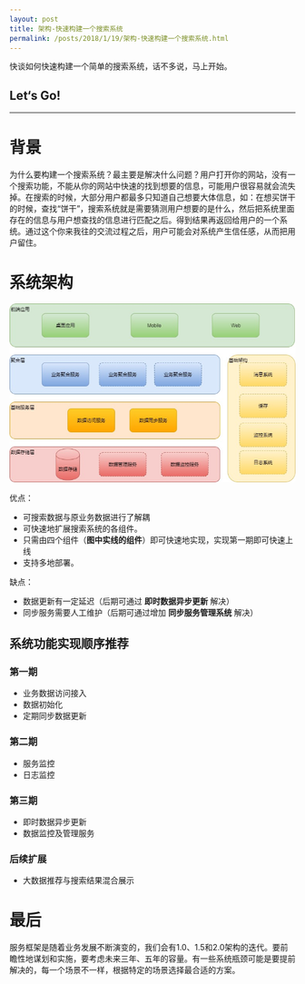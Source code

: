 ```yaml
---
layout: post
title: 架构-快速构建一个搜索系统
permalink: /posts/2018/1/19/架构-快速构建一个搜索系统.html
---
```


快谈如何快速构建一个简单的搜索系统，话不多说，马上开始。

## Let‘s Go!
-----

# 背景

为什么要构建一个搜索系统？最主要是解决什么问题？用户打开你的网站，没有一个搜索功能，不能从你的网站中快速的找到想要的信息，可能用户很容易就会流失掉。在搜索的时候，大部分用户都最多只知道自己想要大体信息，如：在想买饼干的时候，查找“饼干”，搜索系统就是需要猜测用户想要的是什么，然后把系统里面存在的信息与用户想查找的信息进行匹配之后。得到结果再返回给用户的一个系统。通过这个你来我往的交流过程之后，用户可能会对系统产生信任感，从而把用户留住。

# 系统架构

![struct](/images/search/SearchStruct.jpg)

优点：
* 可搜索数据与原业务数据进行了解耦
* 可快速地扩展搜索系统的各组件。
* 只需由四个组件（**图中实线的组件**）即可快速地实现，实现第一期即可快速上线
* 支持多地部署。

缺点：
* 数据更新有一定延迟（后期可通过 **即时数据异步更新** 解决）
* 同步服务需要人工维护（后期可通过增加 **同步服务管理系统** 解决）


## 系统功能实现顺序推荐

### 第一期

* 业务数据访问接入
* 数据初始化
* 定期同步数据更新

### 第二期

* 服务监控
* 日志监控

### 第三期

* 即时数据异步更新
* 数据监控及管理服务

### 后续扩展

* 大数据推荐与搜索结果混合展示


# 最后

服务框架是随着业务发展不断演变的，我们会有1.0、1.5和2.0架构的迭代。要前瞻性地谋划和实施，要考虑未来三年、五年的容量。有一些系统瓶颈可能是要提前解决的，每一个场景不一样，根据特定的场景选择最合适的方案。
